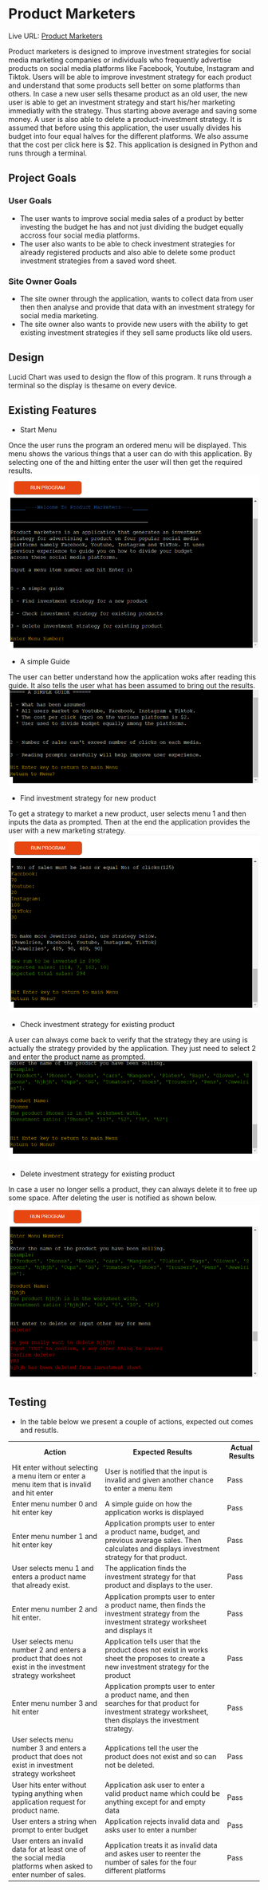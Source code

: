 # Product Marketers

Live URL: [Product Marketers](https://product-marketers-65388db1c310.herokuapp.com/)

Product marketers is designed to improve investment strategies for social media marketing companies or individuals who frequently advertise products on social media platforms like Facebook, Youtube, Instagram and Tiktok. Users will be able to improve investment strategy for each product and understand that some products sell better on some platforms than others. In case a new user sells thesame product as an old user, the new user is able to get an investment strategy and start his/her marketing immediatly with the strategy. Thus starting above average and saving some money. A user is also able to delete a product-investment strategy. It is assumed that before using this application, the user usually divides his budget into four equal halves for the different platforms. We also assume that the cost per click here is $2. This application is designed in Python and runs through a terminal.

## Project Goals

### User Goals
- The user wants to improve social media sales of a product by better investing the budget he has and not just dividing the budget equally accross four social media platforms.
- The user also wants to be able to check investment strategies for already registered products and also able to delete some product investment strategies from a saved word sheet.

### Site Owner Goals
- The site owner through the application, wants to collect data from user then then analyse and provide that data with an investment strategy for social media marketing.
- The site owner also wants to provide new users with the ability to get existing investment strategies if they sell same products like old users.

## Design
Lucid Chart was used to design the flow of this program. It runs through a terminal so the display is thesame on every device.

## Existing Features
- Start Menu

Once the user runs the program an ordered menu will be displayed. This menu shows the various things that a user can do with this application. By selecting one of the and hitting enter the user will then get the required results.
![Main Menu](images/menu.png)

- A simple Guide

The user can better understand how the application woks after reading this guide. It also tells the user what has been assumed to bring out the results.
![Main Menu](images/guide.png)

- Find investment strategy for new product

To get a strategy to market a new product, user selects menu 1 and then inputs the data as prompted. Then at the end the application provides the user with a new marketing strategy.
![New Product Strategy](images/newproduct.png)

- Check investment strategy for existing product

A user can always come back to verify that the strategy they are using is actually the strategy provided by the application. They just need to select 2 and enter the product name as prompted.
![Existing Strategy](images/existingproduct.png)

- Delete investment strategy for existing product

In case a user no longer sells a product, they can always delete it to free up some space. After deleting the user is notified as shown below.
![Delete Strategy](images/deleteproduct.png)





## Testing
- In the table below we present a couple of actions, expected out comes and resutls.

<table>
<tr>
<th>Action</td>
<th>Expected Results</td>
<th>Actual Results</td>
</tr>
<tr>
<td>Hit enter without selecting a menu item or enter a menu item that is invalid and hit enter</td>
<td>User is notified that the input is invalid and given another chance to enter a menu item</td>
<td>Pass</td>
</tr>
<tr>
<td>Enter menu number 0 and hit enter key</td>
<td>A simple guide on how the application works is displayed</td>
<td>Pass</td>
</tr>
<tr>
<td>Enter menu number 1 and hit enter key </td>
<td>Application prompts user to enter a product name, budget, and previous average sales. Then calculates and displays investment strategy for that product.</td>
<td>Pass</td>
</tr>
<tr>
<td>User selects menu 1 and enters a product name that already exist.</td>
<td>The application finds the investment strategy for that product and displays to the user.</td>
<td>Pass</td>
</tr>
<tr>
<td>Enter menu number 2 and hit enter.</td>
<td>Application prompts user to enter a product name, then finds the investment strategy from the investment strategy worksheet and displays it</td>
<td>Pass</td>
</tr>
<tr>
<td>User selects menu number 2 and enters a product that does not exist in the investment strategy worksheet</td>
<td>Application tells user that the product does not exist in works sheet the proposes to create a new investment strategy for the product</td>
<td>Pass</td>
</tr>
<tr>
<td>Enter menu number 3 and hit enter</td>
<td>Application prompts user to enter a product name, and then searches for that product for investment strategy worksheet, then displays the investment strategy.</td>
<td>Pass</td>
</tr>
<tr>
<td>User selects menu number 3 and enters a product that does not exist in investment strategy worksheet</td>
<td>Applications tell the user the product does not exist and so can not be deleted.</td>
<td>Pass</td>
</tr>
<tr>
<td>User hits enter without typing anything when application request for product name.</td>
<td>Application ask user to enter a valid product name which could be anything except for and empty data</td>
<td>Pass</td>
</tr>
<tr>
<td>User enters a string when prompt to enter budget</td>
<td>Application rejects invalid data and asks user to enter a number</td>
<td>Pass</td>
</tr>
<tr>
<td>User enters an invalid data for at least one of the social media platforms when asked to enter number of sales.</td>
<td>Application treats it as invalid data and askes user to reenter the number of sales for the four different platforms</td>
<td>Pass</td>
</tr>
</table>
